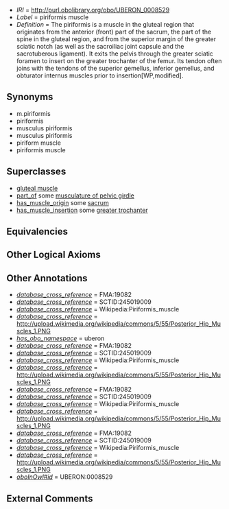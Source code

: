  * *IRI* = http://purl.obolibrary.org/obo/UBERON_0008529
 * *Label* = piriformis muscle
 * *Definition* = The piriformis is a muscle in the gluteal region that originates from the anterior (front) part of the sacrum, the part of the spine in the gluteal region, and from the superior margin of the greater sciatic notch (as well as the sacroiliac joint capsule and the sacrotuberous ligament). It exits the pelvis through the greater sciatic foramen to insert on the greater trochanter of the femur. Its tendon often joins with the tendons of the superior gemellus, inferior gemellus, and obturator internus muscles prior to insertion[WP,modified].

## Synonyms

 * m.piriformis
 * piriformis
 * musculus piriformis
 * musculus piriformis
 * piriform muscle
 * piriformis muscle

## Superclasses

 * [gluteal muscle](../../UBERON/00/UBERON_0002000.md)
 * [part_of](../../BFO/50/BFO_0000050.md) some [musculature of pelvic girdle](../../UBERON/70/UBERON_0004470.md)
 * [has_muscle_origin](../../RO/72/RO_0002372.md) some [sacrum](../../UBERON/90/UBERON_0003690.md)
 * [has_muscle_insertion](../../RO/73/RO_0002373.md) some [greater trochanter](../../UBERON/03/UBERON_0002503.md)

## Equivalencies


## Other Logical Axioms


## Other Annotations

 * *[database_cross_reference](../../ef/oboInOwl#hasDbXref.md)* = FMA:19082
 * *[database_cross_reference](../../ef/oboInOwl#hasDbXref.md)* = SCTID:245019009
 * *[database_cross_reference](../../ef/oboInOwl#hasDbXref.md)* = Wikipedia:Piriformis_muscle
 * *[database_cross_reference](../../ef/oboInOwl#hasDbXref.md)* = http://upload.wikimedia.org/wikipedia/commons/5/55/Posterior_Hip_Muscles_1.PNG
 * *[has_obo_namespace](../../ce/oboInOwl#hasOBONamespace.md)* = uberon
 * *[database_cross_reference](../../ef/oboInOwl#hasDbXref.md)* = FMA:19082
 * *[database_cross_reference](../../ef/oboInOwl#hasDbXref.md)* = SCTID:245019009
 * *[database_cross_reference](../../ef/oboInOwl#hasDbXref.md)* = Wikipedia:Piriformis_muscle
 * *[database_cross_reference](../../ef/oboInOwl#hasDbXref.md)* = http://upload.wikimedia.org/wikipedia/commons/5/55/Posterior_Hip_Muscles_1.PNG
 * *[database_cross_reference](../../ef/oboInOwl#hasDbXref.md)* = FMA:19082
 * *[database_cross_reference](../../ef/oboInOwl#hasDbXref.md)* = SCTID:245019009
 * *[database_cross_reference](../../ef/oboInOwl#hasDbXref.md)* = Wikipedia:Piriformis_muscle
 * *[database_cross_reference](../../ef/oboInOwl#hasDbXref.md)* = http://upload.wikimedia.org/wikipedia/commons/5/55/Posterior_Hip_Muscles_1.PNG
 * *[database_cross_reference](../../ef/oboInOwl#hasDbXref.md)* = FMA:19082
 * *[database_cross_reference](../../ef/oboInOwl#hasDbXref.md)* = SCTID:245019009
 * *[database_cross_reference](../../ef/oboInOwl#hasDbXref.md)* = Wikipedia:Piriformis_muscle
 * *[database_cross_reference](../../ef/oboInOwl#hasDbXref.md)* = http://upload.wikimedia.org/wikipedia/commons/5/55/Posterior_Hip_Muscles_1.PNG
 * *[oboInOwl#id](../../id/oboInOwl#id.md)* = UBERON:0008529

## External Comments

